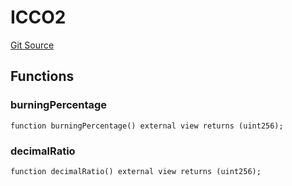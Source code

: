 # ICCO2
[Git Source](https://github.com/KlimaDAO/klimadao-solidity/blob/0daf6561853dcea28093c3f0ddf1098de21c5de2/src/infinity/interfaces/ICoorest.sol)


## Functions
### burningPercentage


```solidity
function burningPercentage() external view returns (uint256);
```

### decimalRatio


```solidity
function decimalRatio() external view returns (uint256);
```

